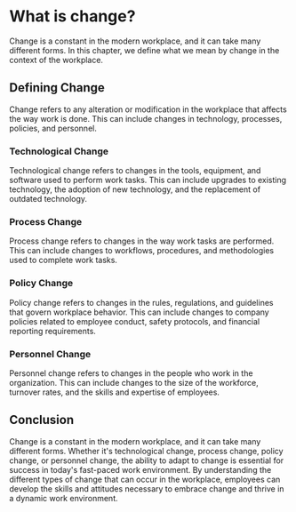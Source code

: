 What is change?
==========================================================

Change is a constant in the modern workplace, and it can take many different forms. In this chapter, we define what we mean by change in the context of the workplace.

Defining Change
---------------

Change refers to any alteration or modification in the workplace that affects the way work is done. This can include changes in technology, processes, policies, and personnel.

### Technological Change

Technological change refers to changes in the tools, equipment, and software used to perform work tasks. This can include upgrades to existing technology, the adoption of new technology, and the replacement of outdated technology.

### Process Change

Process change refers to changes in the way work tasks are performed. This can include changes to workflows, procedures, and methodologies used to complete work tasks.

### Policy Change

Policy change refers to changes in the rules, regulations, and guidelines that govern workplace behavior. This can include changes to company policies related to employee conduct, safety protocols, and financial reporting requirements.

### Personnel Change

Personnel change refers to changes in the people who work in the organization. This can include changes to the size of the workforce, turnover rates, and the skills and expertise of employees.

Conclusion
----------

Change is a constant in the modern workplace, and it can take many different forms. Whether it's technological change, process change, policy change, or personnel change, the ability to adapt to change is essential for success in today's fast-paced work environment. By understanding the different types of change that can occur in the workplace, employees can develop the skills and attitudes necessary to embrace change and thrive in a dynamic work environment.
